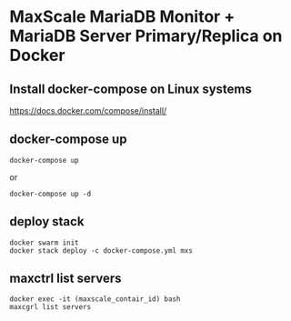 # MaxScale MariaDB Monitor + MariaDB Server Primary/Replica on Docker

## Install docker-compose on Linux systems

https://docs.docker.com/compose/install/


## docker-compose up

```
docker-compose up
```

or

```
docker-compose up -d 
```

## deploy stack

```
docker swarm init
docker stack deploy -c docker-compose.yml mxs
```

## maxctrl list servers

```
docker exec -it (maxscale_contair_id) bash
maxcgrl list servers
```
